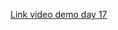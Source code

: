 [Link video demo day 17](https://www.youtube.com/watch?v=jNIvm-0p5eE&list=PLSpCQre3PzmVdugqY_dFdY7fvU0l-KM71&index=10)
